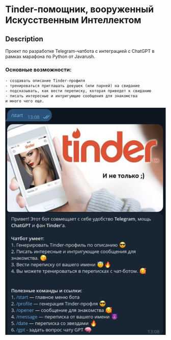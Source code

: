 # Tinder-помощник, вооруженный Искусственным Интеллектом #
## Description

Проект по разработке Telegram-чатбота с интеграцией с ChatGPT в рамках марафона по Python от Javarush.

### Основные возможности:

    - создавать описание Tinder-профиля
    - тренироваться приглашать девушек (или парней) на свидание
    - подсказывать, как вести переписку, которая приведет к свиданию
    - писать интересные и интригующие сообщения для знакомства
    и много чего еще.

![img.png](img.png)